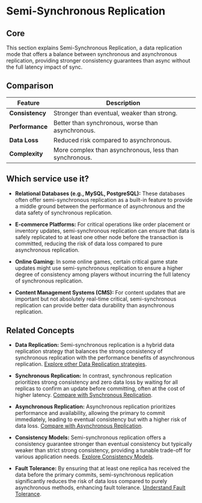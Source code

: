 # Semi-Synchronous Replication

## Core

This section explains Semi-Synchronous Replication, a data replication mode that offers a balance between synchronous and asynchronous replication, providing stronger consistency guarantees than async without the full latency impact of sync.

## Comparison

| Feature | Description |
|---|---|
| **Consistency** | Stronger than eventual, weaker than strong. |
| **Performance** | Better than synchronous, worse than asynchronous. |
| **Data Loss** | Reduced risk compared to asynchronous. |
| **Complexity** | More complex than asynchronous, less than synchronous. |

## Which service use it?



-   **Relational Databases (e.g., MySQL, PostgreSQL):** These databases often offer semi-synchronous replication as a built-in feature to provide a middle ground between the performance of asynchronous and the data safety of synchronous replication.

-   **E-commerce Platforms:** For critical operations like order placement or inventory updates, semi-synchronous replication can ensure that data is safely replicated to at least one other node before the transaction is committed, reducing the risk of data loss compared to pure asynchronous replication.

-   **Online Gaming:** In some online games, certain critical game state updates might use semi-synchronous replication to ensure a higher degree of consistency among players without incurring the full latency of synchronous replication.

-   **Content Management Systems (CMS):** For content updates that are important but not absolutely real-time critical, semi-synchronous replication can provide better data durability than asynchronous replication.

## Related Concepts

-   **Data Replication:** Semi-synchronous replication is a hybrid data replication strategy that balances the strong consistency of synchronous replication with the performance benefits of asynchronous replication. [Explore other Data Replication strategies](../README.md).

-   **Synchronous Replication:** In contrast, synchronous replication prioritizes strong consistency and zero data loss by waiting for all replicas to confirm an update before committing, often at the cost of higher latency. [Compare with Synchronous Replication](../sync/README.md).

-   **Asynchronous Replication:** Asynchronous replication prioritizes performance and availability, allowing the primary to commit immediately, leading to eventual consistency but with a higher risk of data loss. [Compare with Asynchronous Replication](../async/README.md).

-   **Consistency Models:** Semi-synchronous replication offers a consistency guarantee stronger than eventual consistency but typically weaker than strict strong consistency, providing a tunable trade-off for various application needs. [Explore Consistency Models](../../consistency-models/README.md).

-   **Fault Tolerance:** By ensuring that at least one replica has received the data before the primary commits, semi-synchronous replication significantly reduces the risk of data loss compared to purely asynchronous methods, enhancing fault tolerance. [Understand Fault Tolerance](../../fault-tolerance/README.md).

